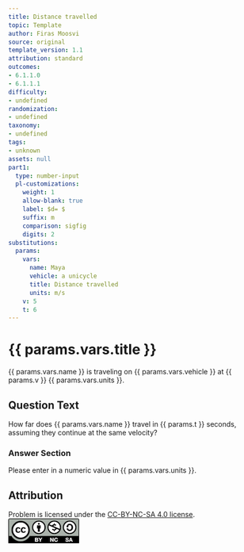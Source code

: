 ```yaml
---
title: Distance travelled
topic: Template
author: Firas Moosvi
source: original
template_version: 1.1
attribution: standard
outcomes:
- 6.1.1.0
- 6.1.1.1
difficulty:
- undefined
randomization:
- undefined
taxonomy:
- undefined
tags:
- unknown
assets: null
part1:
  type: number-input
  pl-customizations:
    weight: 1
    allow-blank: true
    label: $d= $
    suffix: m
    comparison: sigfig
    digits: 2
substitutions:
  params:
    vars:
      name: Maya
      vehicle: a unicycle
      title: Distance travelled
      units: m/s
    v: 5
    t: 6
---
```

# {{ params.vars.title }}
{{ params.vars.name }} is traveling on {{ params.vars.vehicle }} at {{ params.v }} {{ params.vars.units }}.

## Question Text

How far does {{ params.vars.name }} travel in {{ params.t }} seconds, assuming they continue at the same velocity?

### Answer Section

Please enter in a numeric value in {{ params.vars.units }}.

## Attribution

Problem is licensed under the [CC-BY-NC-SA 4.0 license](https://creativecommons.org/licenses/by-nc-sa/4.0/).<br> ![The Creative Commons 4.0 license requiring attribution-BY, non-commercial-NC, and share-alike-SA license.](https://raw.githubusercontent.com/firasm/bits/master/by-nc-sa.png)